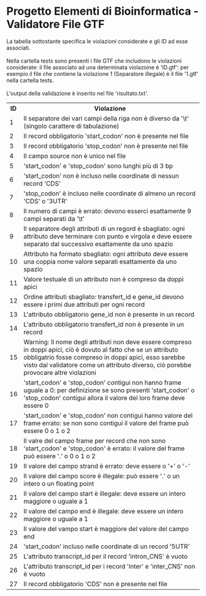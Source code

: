 # Progetto Elementi di Bioinformatica - Validatore File GTF

La tabella sottostante specifica le violazioni considerate e gli ID ad esse associati.<br /><br />
Nella cartella tests sono presenti i file GTF che includono le violazioni considerate: il file associato ad una determinata violazoine è 'ID.gtf':
  per esempio il file che contiene la violazione 1 (Separatore illegale) è il file '1.gtf' nella cartella tests.<br /><br />
L'output della validazione è inserito nel file 'risultato.txt'. <br />


<table>
  <tr><th>ID</th><th>Violazione</th></tr>
  <tr><td>1</td><td>Il separatore dei vari campi della riga non è diverso da '\t' (singolo carattere di tabulazione)</td></tr>
  <tr><td>2</td><td>Il record obbligatorio 'start_codon' non è presente nel file</td></tr>
  <tr><td>3</td><td>Il record obbligatorio 'stop_codon' non è presente nel file</td></tr>
  <tr><td>4</td><td>Il campo source non è unico nel file</td></tr>
  <tr><td>5</td><td>'start_codon' e 'stop_codon' sono lunghi più di 3 bp</td></tr>
  <tr><td>6</td><td>'start_codon' non è incluso nelle coordinate di nessun record 'CDS'</td></tr>
  <tr><td>7</td><td>'stop_codon' è incluso nelle coordinate di almeno un record 'CDS' o '3UTR'</td></tr>
  <tr><td>8</td><td>Il numero di campi è errato: devono esserci esattamente 9 campi separati da '\t'</td></tr>
  <tr><td>9</td><td>Il separatore degli attributi di un regord è sbagliato: ogni attributo deve terminare con punto e virgola e deve essere separato dal successivo esattamente da uno spazio</td></tr>
  <tr><td>10</td><td>Attributo ha formato sbagliato: ogni attributo deve essere una coppia nome valore separati esattamente da uno spazio</td></tr>
  <tr><td>11</td><td>Valore testuale di un attributo non è compreso da doppi apici</td></tr>
  <tr><td>12</td><td>Ordine attributi sbagliato: transfert_id e gene_id devono essere i primi due attributi per ogni record</td></tr>
  <tr><td>13</td><td>L'attributo obbligatorio gene_id non è presente in un record</td></tr>
  <tr><td>14</td><td>L'attributo obbligatorio transfert_id non è presente in un record</td></tr>
  <tr><td>15</td><td>Warning: Il nome degli attributi non deve essere compreso in doppi apici, ciò è dovuto al fatto che se un attributo obbligatrio fosse compreso in doppi apici, esso sarebbe visto dal validatore come un attributo diverso, ciò porebbe provocare altre violazioni</td></tr>
  <tr><td>16</td><td>'start_codon' e 'stop_codon' contigui non hanno frame uguale a 0: per definizione se sono presenti 'start_codon' o 'stop_codon' contigui allora il valore del loro frame deve essere 0</td></tr>
  <tr><td>17</td><td>'start_codon' e 'stop_codon' non contigui hanno valore del frame errato: se non sono contigui il valore del frame può essere 0 o 1 o 2</td></tr>
  <tr><td>18</td><td>Il valre del campo frame per record che non sono 'start_codon' e 'stop_codon' è errato: il valore del frame può essere '.' o 0 o 1 o 2</td></tr>
  <tr><td>19</td><td>Il valore del campo strand è errato: deve essere o '+' o '-'</td></tr>
  <tr><td>20</td><td>Il valore del campo score è illegale: può essere '.' o un intero o un floating point</td></tr>
  <tr><td>21</td><td>Il valore del campo start è illegale: deve essere un intero maggiore o uguale a 1</td></tr>
  <tr><td>22</td><td>Il valore del campo end è illegale: deve essere un intero maggiore o uguale a 1</td></tr>
  <tr><td>23</td><td>Il valore del vampo start è maggiore del valore del campo end</td></tr>
  <tr><td>24</td><td>'start_codon' incluso nelle coordinate di un record '5UTR'</td></tr>
  <tr><td>25</td><td>L'attributo transcript_id per il record 'intron_CNS' è vuoto</td></tr>
  <tr><td>26</td><td>L'attributo transcript_id per i record 'inter' e 'inter_CNS' non è vuoto</td></tr>
  <tr><td>27</td><td>Il record obbligatorio 'CDS' non è presente nel file</td></tr>
</table>
